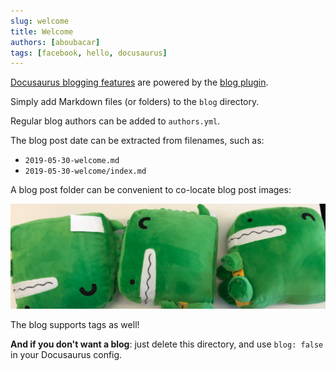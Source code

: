 ```yaml
---
slug: welcome
title: Welcome
authors: [aboubacar]
tags: [facebook, hello, docusaurus]
---
```


[Docusaurus blogging features](https://docusaurus.io/docs/guides/blog) are powered by the [blog plugin](https://docusaurus.io/docs/guides/api/plugins/@docusaurus/plugin-content-blog).

Simply add Markdown files (or folders) to the `blog` directory.

Regular blog authors can be added to `authors.yml`.

The blog post date can be extracted from filenames, such as:

- `2019-05-30-welcome.md`
- `2019-05-30-welcome/index.md`

A blog post folder can be convenient to co-locate blog post images:

![Docusaurus Plushie](./docusaurus-plushie-banner.jpeg)

The blog supports tags as well!

**And if you don't want a blog**: just delete this directory, and use `blog: false` in your Docusaurus config.
